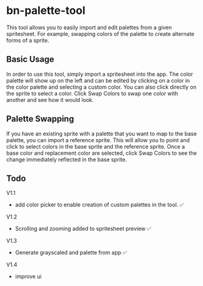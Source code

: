 # bn-palette-tool

This tool allows you to easily import and edit palettes from a given spritesheet. For example, swapping colors of the palette to create alternate forms of a sprite. 

## Basic Usage

In order to use this tool, simply import a spritesheet into the app. The color palette will show up on the left and can be edited by clicking on a color in the color palette and selecting a custom color. You can also click directly on the sprite to select a color. Click Swap Colors to swap one color with another and see how it would look.

## Palette Swapping

If you have an existing sprite with a palette that you want to map to the base palette, you can import a reference sprite. This will allow you to point and click to select colors in the base sprite and the reference sprite. Once a base color and replacement color are selected, click Swap Colors to see the change immediately reflected in the base sprite.

## Todo

V1.1

- add color picker to enable creation of custom palettes in the tool. ✅

V1.2

- Scrolling and zooming added to spritesheet preview ✅

V1.3

- Generate grayscaled and palette from app ✅

V1.4

- improve ui